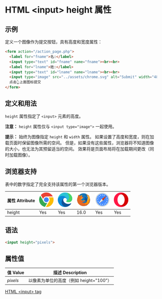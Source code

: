 HTML \<input> height 属性
===

## 示例

定义一个图像作为提交按钮，具有高度和宽度属性：

```html idoc:preview:iframe
<form action="/action_page.php">
  <label for="fname">名:</label>
  <input type="text" id="fname" name="fname"><br><br>
  <label for="lname">姓:</label>
  <input type="text" id="lname" name="lname"><br><br>
  <input type="image" src="../assets/chrome.svg" alt="Submit" width="48" height="48"  formtarget="_blank"><br>
  点击👆上面图标提交
</form>
```

## 定义和用法

`height` 属性指定了 `<input>` 元素的高度。

**注意：** `height` 属性仅与 `<input type="image">` 一起使用。

**提示：** 始终为图像指定 `height` 和 `width` 属性。 如果设置了高度和宽度，则在加载页面时保留图像所需的空间。 但是，如果没有这些属性，浏览器将不知道图像的大小，也无法为其预留适当的空间。 效果将是页面布局将在加载期间更改（同时加载图像）。

## 浏览器支持

表中的数字指定了完全支持该属性的第一个浏览器版本。

| 属性 Attribute | ![chrome][1] | ![edge][2] | ![firefox][3] | ![safari][4] | ![opera][5] |
| --- | --- | --- | --- | --- | --- |
| height    | Yes | Yes | 16.0 | Yes | Yes |
<!--rehype:style=width: 100%; display: inline-table;-->

## 语法

```html
<input height="pixels">
```

## 属性值

| 值 Value | 描述 Description |
| ----- | ----- |
| *pixels* | 以像素为单位的高度（例如 height="100"） |
<!--rehype:style=width: 100%; display: inline-table;-->

[HTML \<input> tag](./input.md "HTML input 标签参考")

[1]: ../assets/chrome.svg
[2]: ../assets/edge.svg
[3]: ../assets/firefox.svg
[4]: ../assets/safari.svg
[5]: ../assets/opera.svg

